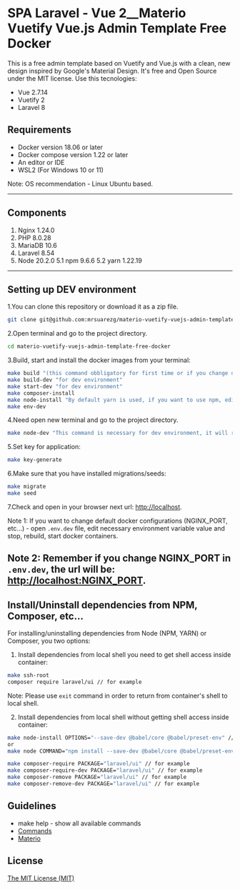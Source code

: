 # SPA Laravel - Vue 2__Materio Vuetify Vue.js Admin Template Free Docker
This is a free admin template based on Vuetify and Vue.js with a clean, new design inspired by Google's Material Design. It's free and Open Source under the MIT license.
Use this tecnologies:
* Vue 2.7.14
* Vuetify 2
* Laravel 8

## Requirements
* Docker version 18.06 or later
* Docker compose version 1.22 or later
* An editor or IDE
* WSL2 (For Windows 10 or 11)

Note: OS recommendation - Linux Ubuntu based.

---

## Components
1. Nginx 1.24.0
2. PHP 8.0.28
3. MariaDB 10.6
4. Laravel 8.54
5. Node 20.2.0
    5.1 npm 9.6.6
    5.2 yarn 1.22.19

---

## Setting up DEV environment
1.You can clone this repository or download it as a zip file.

```bash
git clone git@github.com:mrsuarezg/materio-vuetify-vuejs-admin-template-free-docker.git
```

2.Open terminal and go to the project directory.

```bash
cd materio-vuetify-vuejs-admin-template-free-docker
```

3.Build, start and install the docker images from your terminal:
```bash
make build "(this command obbligatory for first time or if you change docker-compose.yml, and config files in docker folder)"
make build-dev "for dev environment"
make start-dev "for dev environment"
make composer-install
make node-install "By default yarn is used, if you want to use npm, edit Makefile and change yarn to npm"
make env-dev
```

4.Need open new terminal and go to the project directory.

```bash
make node-dev "This command is necessary for dev environment, it will run yarn run watch command in docker container"
```

5.Set key for application:
```bash
make key-generate
```

6.Make sure that you have installed migrations/seeds:
```bash
make migrate
make seed
```

7.Check and open in your browser next url: [http://localhost](http://localhost).

Note 1: If you want to change default docker configurations (NGINX_PORT, etc...) - open `.env.dev` file, edit necessary environment variable value and stop, rebuild, start docker containers.

Note 2: Remember if you change NGINX_PORT in `.env.dev`, the url will be: [http://localhost:NGINX_PORT](http://localhost:NGINX_PORT).
---

## Install/Uninstall dependencies from NPM, Composer, etc...
For installing/uninstalling dependencies from Node (NPM, YARN) or Composer, you two options:
1. Install dependencies from local shell you need to get shell access inside container:
```bash
make ssh-root
composer require laravel/ui // for example
```
Note: Please use `exit` command in order to return from container's shell to local shell.

2. Install dependencies from local shell without getting shell access inside container:
```bash
make node-install OPTIONS="--save-dev @babel/core @babel/preset-env" // for example
or
make node COMMAND="npm install --save-dev @babel/core @babel/preset-env || node -v || npm -v || yarn -v" // for example

make composer-require PACKAGE="laravel/ui" // for example
make composer-require-dev PACKAGE="laravel/ui" // for example
make composer-remove PACKAGE="laravel/ui" // for example
make composer-remove-dev PACKAGE="laravel/ui" // for example
```
## Guidelines
* make help - show all available commands
* [Commands](docs/commands.md)
* [Materio](docs/materio.md)

## License
[The MIT License (MIT)](LICENSE)
